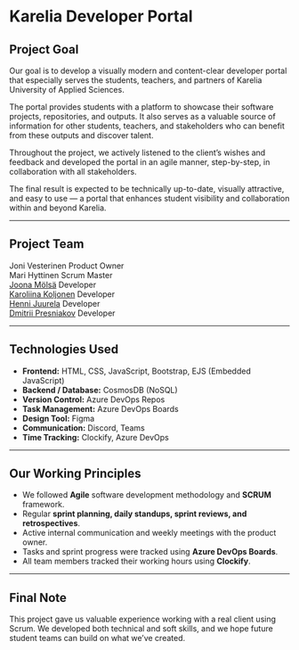 # Karelia Developer Portal

## Project Goal

Our goal is to develop a visually modern and content-clear developer portal that especially serves the students, teachers, and partners of Karelia University of Applied Sciences.

The portal provides students with a platform to showcase their software projects, repositories, and outputs. It also serves as a valuable source of information for other students, teachers, and stakeholders who can benefit from these outputs and discover talent.

Throughout the project, we actively listened to the client’s wishes and feedback and developed the portal in an agile manner, step-by-step, in collaboration with all stakeholders.

The final result is expected to be technically up-to-date, visually attractive, and easy to use — a portal that enhances student visibility and collaboration within and beyond Karelia.

---

##  Project Team 

Joni Vesterinen      Product Owner                                                           
Mari Hyttinen       Scrum Master                                                            
[Joona Mölsä](https://github.com/joonamolsa)             Developer                  
[Karoliina Koljonen](https://github.com/KaroliinaKoljonen)  Developer                 
[Henni Juurela](https://github.com/HenniJ)               Developer                
[Dmitrii Presniakov](https://github.com/1589presdm)     Developer                 

---

##  Technologies Used

- **Frontend:** HTML, CSS, JavaScript, Bootstrap, EJS (Embedded JavaScript)
- **Backend / Database:** CosmosDB (NoSQL)
- **Version Control:** Azure DevOps Repos
- **Task Management:** Azure DevOps Boards
- **Design Tool:** Figma
- **Communication:** Discord, Teams
- **Time Tracking:** Clockify, Azure DevOps

---

##  Our Working Principles

- We followed **Agile** software development methodology and **SCRUM** framework.
- Regular **sprint planning, daily standups, sprint reviews, and retrospectives**.
- Active internal communication and weekly meetings with the product owner.
- Tasks and sprint progress were tracked using **Azure DevOps Boards**.
- All team members tracked their working hours using **Clockify**.

---

##  Final Note

This project gave us valuable experience working with a real client using Scrum. We developed both technical and soft skills, and we hope future student teams can build on what we’ve created.
